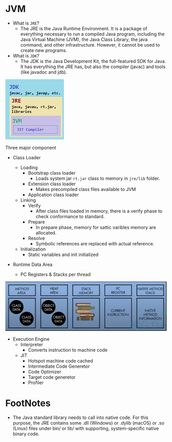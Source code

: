 # JVM

- What is `JRE`?
    - The JRE is the Java Runtime Environment. It is a package of everything necessary to run a compiled Java program, including the Java Virtual Machine (JVM), the Java Class Library, the java command, and other infrastructure. However, it cannot be used to create new programs.
- What is `JDK`?
    - The JDK is the Java Development Kit, the full-featured SDK for Java. It has everything the JRE has, but also the compiler (javac) and tools (like javadoc and jdb).

![](./Screen/jdk.png)    



Three major component
- Class Loader
    - Loading
        - Bootstrap class loader
            - Loads system jar `rt.jar` class to memory in `jre/lib` folder.
        - Extension class loader
            - Makes precompiled class files available to JVM
        - Application class loader
    - Linking
        - Verify
            - After class files loaded in memory, there is a verify phase to check conformance to standard.
        - Prepare
            - In prepare phase, memory for sattic varibles memory are allocated.
        - Resolve
            - Symbolic references are replaced with actual reference.
    - Initialization
        - Static variables and init initialized

- Runtime Data Area
    - PC Registers & Stacks per thread
    
![](./screen/memory.png)

- Execution Engine
    - Interpreter
        - Converts instruction to machine code
    - JIT
        - Hotspot machine code cached
        - Intermediate Code Generetor
        - Code Optimizer
        - Target code generetor
        - Profiler

# FootNotes
- The Java standard library needs to call into native code. For this purpose, the JRE contains some .dll (Windows) or .dylib (macOS) or .so (Linux) files under bin/ or lib/ with supporting, system-specific native binary code.